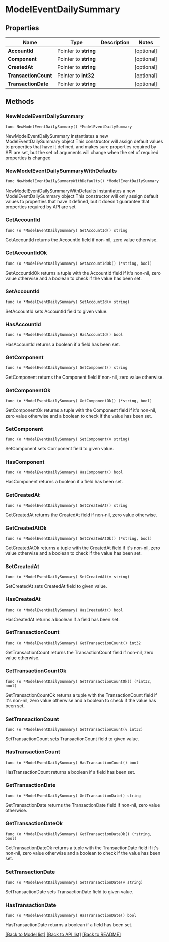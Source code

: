# ModelEventDailySummary

## Properties

Name | Type | Description | Notes
------------ | ------------- | ------------- | -------------
**AccountId** | Pointer to **string** |  | [optional] 
**Component** | Pointer to **string** |  | [optional] 
**CreatedAt** | Pointer to **string** |  | [optional] 
**TransactionCount** | Pointer to **int32** |  | [optional] 
**TransactionDate** | Pointer to **string** |  | [optional] 

## Methods

### NewModelEventDailySummary

`func NewModelEventDailySummary() *ModelEventDailySummary`

NewModelEventDailySummary instantiates a new ModelEventDailySummary object
This constructor will assign default values to properties that have it defined,
and makes sure properties required by API are set, but the set of arguments
will change when the set of required properties is changed

### NewModelEventDailySummaryWithDefaults

`func NewModelEventDailySummaryWithDefaults() *ModelEventDailySummary`

NewModelEventDailySummaryWithDefaults instantiates a new ModelEventDailySummary object
This constructor will only assign default values to properties that have it defined,
but it doesn't guarantee that properties required by API are set

### GetAccountId

`func (o *ModelEventDailySummary) GetAccountId() string`

GetAccountId returns the AccountId field if non-nil, zero value otherwise.

### GetAccountIdOk

`func (o *ModelEventDailySummary) GetAccountIdOk() (*string, bool)`

GetAccountIdOk returns a tuple with the AccountId field if it's non-nil, zero value otherwise
and a boolean to check if the value has been set.

### SetAccountId

`func (o *ModelEventDailySummary) SetAccountId(v string)`

SetAccountId sets AccountId field to given value.

### HasAccountId

`func (o *ModelEventDailySummary) HasAccountId() bool`

HasAccountId returns a boolean if a field has been set.

### GetComponent

`func (o *ModelEventDailySummary) GetComponent() string`

GetComponent returns the Component field if non-nil, zero value otherwise.

### GetComponentOk

`func (o *ModelEventDailySummary) GetComponentOk() (*string, bool)`

GetComponentOk returns a tuple with the Component field if it's non-nil, zero value otherwise
and a boolean to check if the value has been set.

### SetComponent

`func (o *ModelEventDailySummary) SetComponent(v string)`

SetComponent sets Component field to given value.

### HasComponent

`func (o *ModelEventDailySummary) HasComponent() bool`

HasComponent returns a boolean if a field has been set.

### GetCreatedAt

`func (o *ModelEventDailySummary) GetCreatedAt() string`

GetCreatedAt returns the CreatedAt field if non-nil, zero value otherwise.

### GetCreatedAtOk

`func (o *ModelEventDailySummary) GetCreatedAtOk() (*string, bool)`

GetCreatedAtOk returns a tuple with the CreatedAt field if it's non-nil, zero value otherwise
and a boolean to check if the value has been set.

### SetCreatedAt

`func (o *ModelEventDailySummary) SetCreatedAt(v string)`

SetCreatedAt sets CreatedAt field to given value.

### HasCreatedAt

`func (o *ModelEventDailySummary) HasCreatedAt() bool`

HasCreatedAt returns a boolean if a field has been set.

### GetTransactionCount

`func (o *ModelEventDailySummary) GetTransactionCount() int32`

GetTransactionCount returns the TransactionCount field if non-nil, zero value otherwise.

### GetTransactionCountOk

`func (o *ModelEventDailySummary) GetTransactionCountOk() (*int32, bool)`

GetTransactionCountOk returns a tuple with the TransactionCount field if it's non-nil, zero value otherwise
and a boolean to check if the value has been set.

### SetTransactionCount

`func (o *ModelEventDailySummary) SetTransactionCount(v int32)`

SetTransactionCount sets TransactionCount field to given value.

### HasTransactionCount

`func (o *ModelEventDailySummary) HasTransactionCount() bool`

HasTransactionCount returns a boolean if a field has been set.

### GetTransactionDate

`func (o *ModelEventDailySummary) GetTransactionDate() string`

GetTransactionDate returns the TransactionDate field if non-nil, zero value otherwise.

### GetTransactionDateOk

`func (o *ModelEventDailySummary) GetTransactionDateOk() (*string, bool)`

GetTransactionDateOk returns a tuple with the TransactionDate field if it's non-nil, zero value otherwise
and a boolean to check if the value has been set.

### SetTransactionDate

`func (o *ModelEventDailySummary) SetTransactionDate(v string)`

SetTransactionDate sets TransactionDate field to given value.

### HasTransactionDate

`func (o *ModelEventDailySummary) HasTransactionDate() bool`

HasTransactionDate returns a boolean if a field has been set.


[[Back to Model list]](../README.md#documentation-for-models) [[Back to API list]](../README.md#documentation-for-api-endpoints) [[Back to README]](../README.md)


